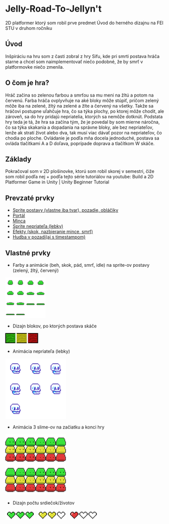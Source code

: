# Jelly-Road-To-Jellyn't
2D platformer ktorý som robil prve predmet Úvod do herného dizajnu na FEI STU v druhom ročníku

## Úvod
Inšpiráciu na hru som z časti zobral z hry Sifu, kde pri smrti postava hráča
starne a chcel som naimplementovať niečo podobné, že by smrť v
platformovke niečo zmenila.

## O čom je hra?
Hráč začina so zelenou farbou a smrťou sa mu meni na žltú a potom na
červenú. Farba hráča ovplyvňuje na aké bloky môže stúpiť, pričom zelený môže
iba na zelené, žltý na zelené a žlte a červený na všetky. Takže sa hráčovi
postupne uľahčuje hra, čo sa týka plochy, po ktorej môže chodit, ale zároveň,
sa do hry pridajú nepriatelia, ktorých sa nemôže dotknút. Podstata hry teda je
tá, že hra sa začína tým, že je povedal by som mierne náročna, čo sa týka
skakania a dopadania na správne bloky, ale bez nepriateľov, lenže ak stratí
život alebo dva, tak musí viac dávať pozor na nepriateľov, čo chodia po ploche.
Ovládanie je podľa mňa docela jednoduché, postava sa ovláda tlačítkami A a D
doľava, poprípade doprava a tlačítkom W skáče.

## Základy
Pokračoval som v 2D plošinovke, ktorú som robil skorej v semestri, čiže som
robil podľa nej + podľa tejto série tutoriálov na youtube:
Build a 2D Platformer Game in Unity | Unity Beginner Tutorial

## Prevzaté prvky
* [Sprite postavy (vlastne iba tvar), pozadie, obláčiky](https://assetstore.unity.com/packages/2d/characters/bolt-2d-jellyfarmassets-pack-188722)
* [Portál](https://www.thecryptobulbs.com)
* [Minca](https://www.artstation.com/artwork/R3KvBe)
* [Sprite nepriateľa (lebky)](https://www.shutterstock.com/de/imagevector/human-skull-pixel-art-icon-isolated-1965417196)
* [Efekty (skok, nazbieranie mince, smrť)](https://assetstore.unity.com/packages/audio/sound-fx/free-casualgame-sfx-pack-54116)
* [Hudba v pozadí(aj s timestampom)](https://www.youtube.com/watch?v=xb0cMDEyMzg&t=3904s)

## Vlastné prvky
* Farby a animácie (beh, skok, pád, smrť, idle) na sprite-ov postavy (zelený, žltý, červený)

![image](Assets/Sprites/Character/Green%20Jelly/Green%20jelly%20death.png)

* Dizajn blokov, po ktorých postava skáče

![image](Assets/Terrain/LeftGreen.png)
![image](Assets/Terrain/MiddleYellow.png)
![image](Assets/Terrain/RightRed.png)

* Animácia nepriateľa (lebky)

![image](Assets/Sprites/Character/Skull/skull%20walking%201.png)

* Animácia 3 slime-ov na začiatku a konci hry

![image](Assets/Sprites/Character/3Jellys.png)

* Dizajn počtu srdiečok/životov

![image](/Assets/Sprites/3%20hearts.png)
![image](/Assets/Sprites/2%20hearts.png)
![image](/Assets/Sprites/1%20heart.png)

